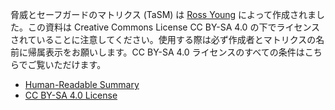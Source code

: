 脅威とセーフガードのマトリクス (TaSM) は [Ross Young](https://www.linkedin.com/in/mrrossyoung/) によって作成されました。この資料は Creative Commons License CC BY-SA 4.0 の下でライセンスされていることに注意してください。使用する際は必ず作成者とマトリクスの名前に帰属表示をお願いします。CC BY-SA 4.0 ライセンスのすべての条件はこちらでご覧いただけます。
* [Human-Readable Summary](https://creativecommons.org/licenses/by-sa/4.0/)
* [CC BY-SA 4.0 License](https://creativecommons.org/licenses/by-sa/4.0/legalcode)
